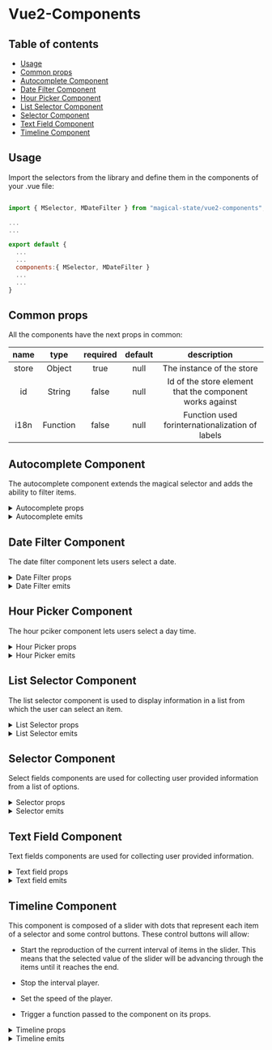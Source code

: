 # Vue2-Components

## Table of contents

- [Usage](#usage)
- [Common props](#common-props)
- [Autocomplete Component](#autocomplete-component)
- [Date Filter Component](#date-filter-component)
- [Hour Picker Component](#hour-picker-component)
- [List Selector Component](#list-selector-component)
- [Selector Component](#selector-component)
- [Text Field Component](#text-field-component)
- [Timeline Component](#timeline-component)

## Usage

Import the selectors from the library and define them in the components of your .vue file:

```js

import { MSelector, MDateFilter } from "magical-state/vue2-components";

...
...

export default {
  ...
  ...
  components:{ MSelector, MDateFilter }
  ...
  ...
}

```

## Common props

All the components have the next props in common:

| name  |   type   | required | default |                       description                        |
| :---: | :------: | :------: | :-----: | :------------------------------------------------------: |
| store |  Object  |   true   |  null   |                The instance of the store                 |
|  id   |  String  |  false   |  null   | Id of the store element that the component works against |
| i18n  | Function |  false   |  null   |     Function used forinternationalization of labels      |

## Autocomplete Component

The autocomplete component extends the magical selector and adds the ability to filter items.

<details>
<summary>Autocomplete props</summary>

|         name         |  type   | required | default     | description                                                                                                                                                                                                                                                                                                      |
| :------------------: | :-----: | :------: | ----------- | ---------------------------------------------------------------------------------------------------------------------------------------------------------------------------------------------------------------------------------------------------------------------------------------------------------------- |
|      clearable       | Boolean |  false   | false       | Add input clear functionality, default icon is Material Design Icons mdi-clear                                                                                                                                                                                                                                   |
|       disabled       | Boolean |  false   | false       | Disables the input                                                                                                                                                                                                                                                                                               |
|       outlined       | Boolean |  false   | false       | Applies the outlined style to the input                                                                                                                                                                                                                                                                          |
|        dense         | Boolean |  false   | false       | Reduces the input height                                                                                                                                                                                                                                                                                         |
|      appendIcon      | String  |  false   | "$dropdown" | Appends an icon to the component, uses the same syntax as v-icon                                                                                                                                                                                                                                                 |
|   appendOuterIcon    | String  |  false   | null        | Appends an icon to the outside the component’s input, uses same syntax as v-icon                                                                                                                                                                                                                                 |
|     prependIcon      | String  |  false   | null        | Prepends an icon to the component, uses the same syntax as v-icon                                                                                                                                                                                                                                                |
|   prependInnerIcon   | String  |  false   | null        | Prepends an icon inside the component’s input, uses the same syntax as v-icon                                                                                                                                                                                                                                    |
|        color         | String  |  false   | null        | Applies specified color to the control                                                                                                                                                                                                                                                                           |
|   backgroundColor    | String  |  false   | null        | Changes the background-color of the input                                                                                                                                                                                                                                                                        |
|   hideDetails    | String OR Boolean  |  false   | false        | Hides hint and validation errors. When set to auto messages will be rendered only if there’s a message (hint, error message, counter value etc) to display                                                                                                                                                                                                                                                                        |
|      itemColor       | String  |  false   | "primary"   | Sets color of selected items                                                                                                                                                                                                                                                                                     |
|        chips         | Boolean |  false   | false       | Changes display of selections to chips                                                                                                                                                                                                                                                                           |
|      smallChips      | Boolean |  false   | false       | Changes display of selections to chips with the small property                                                                                                                                                                                                                                                   |
|    deletableChips    | Boolean |  false   | false       | Adds a remove icon to selected chips                                                                                                                                                                                                                                                                             |
|        filled        | Boolean |  false   | false       | Applies the alternate filled input style                                                                                                                                                                                                                                                                         |
|         solo         | Boolean |  false   | false       | Changes the style of the input                                                                                                                                                                                                                                                                                   |
|         flat         | Boolean |  false   | false       | Removes elevation (shadow) added to element when using the solo or solo-inverted props                                                                                                                                                                                                                           |
|       reverse        | Boolean |  false   | false       | Reverses the input orientation                                                                                                                                                                                                                                                                                   |
|         hint         | String  |  false   | null        | Hint text                                                                                                                                                                                                                                                                                                        |
|    persistentHint    | Boolean |  false   | false       | Forces hint to always be visible                                                                                                                                                                                                                                                                                 |
| overrideStoreChange  | Boolean |  false   | false       | When true the component will not trigger the store reactivity, only the value of the selector will change, but the @change emit will still be dispatched. This way the parent component using the vue2-component will be able to define its own store reactivity after a selector value change.                  |
| pushSelectedValuesUp | Boolean |  false   | false       | When the selector is multiple and this prop is true the selected elements will be pushed up the item's array so they are displayed in the first positions                                                                                                                                                        |
|        rules         |  Array  |  false   | []          | Accepts a mixed array of types function, boolean and string. Functions pass an input value as an argument and must return either true / false or a string containing an error message. The input field will enter an error state if a function returns (or any value in the array contains) false or is a string |

</details>

<details>
<summary>Autocomplete emits</summary>

|     name     | param  |                                                                  description                                                                  |
| :----------: | :----: | :-------------------------------------------------------------------------------------------------------------------------------------------: |
|    change    | Object |      Emitted when the selector suffers a change of value. The object passed will contain the id of the selector and its value {id, val}       |
| onInputError | String | Emitted when the selector receives an input that doesn't follow the specified rules. The String passed will represent the id of the selector. |

</details>

## Date Filter Component

The date filter component lets users select a date.

<details>
<summary>Date Filter props</summary>

|        name         |   type   | required | default | description                                                                                                                                                                                                                                                                                                      |
| :-----------------: | :------: | :------: | ------- | ---------------------------------------------------------------------------------------------------------------------------------------------------------------------------------------------------------------------------------------------------------------------------------------------------------------- |
|        dense        | Boolean  |  false   | false   | Reduces the input height                                                                                                                                                                                                                                                                                         |
|        label        |  String  |  false   | false   | Sets input label                                                                                                                                                                                                                                                                                                 |
|      outlined       | Boolean  |  false   | false   | Applies the outlined style to the input                                                                                                                                                                                                                                                                          |
|       filled        | Boolean  |  false   | false   | Applies the alternate filled input style                                                                                                                                                                                                                                                                         |
|        color        |  String  |  false   | null    | Applies specified color to the control                                                                                                                                                                                                                                                                           |
| overrideStoreChange | Boolean  |  false   | false   | When true the component will not trigger the store reactivity, only the value of the selector will change, but the @change emit will still be dispatched. This way the parent component using the vue2-component will be able to define its own store reactivity after a selector value change.                  |
|      maxValue       |  String  |  false   | null    | Maximum allowed date/month (ISO 8601 format).                                                                                                                                                                                                                                                                    |
|      minValue       |  String  |  false   | null    | Minimum allowed date/month (ISO 8601 format).                                                                                                                                                                                                                                                                    |
|    allowedDates     | Function |  false   | null    | Restricts which dates can be selected                                                                                                                                                                                                                                                                            |
|        rules        |  Array   |  false   | []      | Accepts a mixed array of types function, boolean and string. Functions pass an input value as an argument and must return either true / false or a string containing an error message. The input field will enter an error state if a function returns (or any value in the array contains) false or is a string |
| closeOnContentClick | Boolean  |  false   | true    | Designates if the date picker should be closed when a value is selected                                                                                                                                                                                                                                          |
|        type         |  string  |  false   | 'date'  | Determines the type of the picker - date for date picker, month for month picker
|   hideDetails    | String OR Boolean  |  false   | false        | Hides hint and validation errors. When set to auto messages will be rendered only if there’s a message (hint, error message, counter value etc) to display
|

</details>

<details>
<summary>Date Filter emits</summary>

|     name     | param  |                                                                  description                                                                  |
| :----------: | :----: | :-------------------------------------------------------------------------------------------------------------------------------------------: |
|    change    | Object |      Emitted when the selector suffers a change of value. The object passed will contain the id of the selector and its value {id, val}       |
| onInputError | String | Emitted when the selector receives an input that doesn't follow the specified rules. The String passed will represent the id of the selector. |

</details>

## Hour Picker Component

The hour pciker component lets users select a day time.

<details>
<summary>Hour Picker props</summary>

|        name         |  type   | required | default | description                                                                                                                                                                                                                                                                                                      |
| :-----------------: | :-----: | :------: | ------- | ---------------------------------------------------------------------------------------------------------------------------------------------------------------------------------------------------------------------------------------------------------------------------------------------------------------- |
|  prependInnerIcon   | String  |  false   | null    | Prepends an icon inside the component’s input, uses the same syntax as v-icon                                                                                                                                                                                                                                    |
|     appendIcon      | String  |  false   | null    | Appends an icon to the component, uses the same syntax as v-icon                                                                                                                                                                                                                                                 |
|        dense        | Boolean |  false   | null    | Reduces the input height                                                                                                                                                                                                                                                                                         |
|      disabled       | Boolean |  false   | null    | Disable the input                                                                                                                                                                                                                                                                                                |
|      readonly       | Boolean |  false   | null    | Puts input in readonly state                                                                                                                                                                                                                                                                                     |
|        rules        |  Array  |  false   | null    | Accepts a mixed array of types function, boolean and string. Functions pass an input value as an argument and must return either true / false or a string containing an error message. The input field will enter an error state if a function returns (or any value in the array contains) false or is a string |
| overrideStoreChange | Boolean |  false   | false   | When true the component will not trigger the store reactivity, only the value of the selector will change, but the @change emit will still be dispatched. This way the parent component using the vue2-component will be able to define its own store reactivity after a selector value change.                  |

</details>

<details>
<summary>Hour Picker emits</summary>

|     name     | param  |                                                                  description                                                                  |
| :----------: | :----: | :-------------------------------------------------------------------------------------------------------------------------------------------: |
|    change    | Object |      Emitted when the selector suffers a change of value. The object passed will contain the id of the selector and its value {id, val}       |
| onInputError | String | Emitted when the selector receives an input that doesn't follow the specified rules. The String passed will represent the id of the selector. |

</details>

## List Selector Component

The list selector component is used to display information in a list from which the user can select an item.

<details>
<summary>List Selector props</summary>

|      **name**       |     **type**     | **required** | **default** |                                                                                                                                         **description**                                                                                                                                         |
| :-----------------: | :--------------: | :----------: | :---------: | :---------------------------------------------------------------------------------------------------------------------------------------------------------------------------------------------------------------------------------------------------------------------------------------------: |
| overrideStoreChange |     Boolean      |    false     |    false    | When true the component will not trigger the store reactivity, only the value of the selector will change, but the @change emit will still be dispatched. This way the parent component using the vue2-component will be able to define its own store reactivity after a selector value change. |
|         max         | number or string |    false     |    false    |                                                                                                                      Sets a maximum number of selections that can be made.                                                                                                                      |
|      mandatory      |     boolean      |    false     |    false    |                                                                                                                      Forces a value to always be selected (if available).                                                                                                                       |

</details>

<details>
<summary>List Selector emits</summary>

|  name  | param  |                                                            description                                                             |
| :----: | :----: | :--------------------------------------------------------------------------------------------------------------------------------: |
| change | Object | Emitted when the selector suffers a change of value. The object passed will contain the id of the selector and its value {id, val} |

</details>

## Selector Component

Select fields components are used for collecting user provided information from a list of options.

<details>
<summary>Selector props</summary>

|         name         |  type   | required | default     | description                                                                                                                                                                                                                                                                                                       |
| :------------------: | :-----: | :------: | ----------- | ----------------------------------------------------------------------------------------------------------------------------------------------------------------------------------------------------------------------------------------------------------------------------------------------------------------- |
|      clearable       | Boolean |  false   | false       | Add input clear functionality, default icon is Material Design Icons mdi-clear                                                                                                                                                                                                                                    |
|       disabled       | Boolean |  false   | false       | Disables the input                                                                                                                                                                                                                                                                                                |
|       outlined       | Boolean |  false   | false       | Applies the outlined style to the input                                                                                                                                                                                                                                                                           |
|        dense         | Boolean |  false   | false       | Reduces the input height                                                                                                                                                                                                                                                                                          |
|      appendIcon      | String  |  false   | "$dropdown" | Appends an icon to the component, uses the same syntax as v-icon                                                                                                                                                                                                                                                  |
|   appendOuterIcon    | String  |  false   | null        | Appends an icon to the outside the component’s input, uses same syntax as v-icon                                                                                                                                                                                                                                  |
|     prependIcon      | String  |  false   | null        | Prepends an icon to the component, uses the same syntax as v-icon                                                                                                                                                                                                                                                 |
|   prependInnerIcon   | String  |  false   | null        | Prepends an icon inside the component’s input, uses the same syntax as v-icon                                                                                                                                                                                                                                     |
|        color         | String  |  false   | null        | Applies specified color to the control                                                                                                                                                      |
|   hideDetails    | String OR Boolean  |  false   | false        | Hides hint and validation errors. When set to auto messages will be rendered only if there’s a message (hint, error message, counter value etc) to display
  |
|    backgrounColor    | String  |  false   | null        | Changes the background-color of the input                                                                                                                                                                                                                                                                         |
|      itemColor       | String  |  false   | "primary"   | Sets color of selected items                                                                                                                                                                                                                                                                                      |
|        chips         | Boolean |  false   | false       | Changes display of selections to chips                                                                                                                                                                                                                                                                            |
|      smallChips      | Boolean |  false   | false       | Changes display of selections to chips with the small property                                                                                                                                                                                                                                                    |
|    deletableChips    | Boolean |  false   | false       | Adds a remove icon to selected chips                                                                                                                                                                                                                                                                              |
|        filled        | Boolean |  false   | false       | Applies the alternate filled input style                                                                                                                                                                                                                                                                          |
|         solo         | Boolean |  false   | false       | Changes the style of the input                                                                                                                                                                                                                                                                                    |
|       reverse        | Boolean |  false   | false       | Reverses the input orientation                                                                                                                                                                                                                                                                                    |
|         hint         | String  |  false   | null        | Hint text                                                                                                                                                                                                                                                                                                         |
|    persistentHint    | Boolean |  false   | false       | Forces hint to always be visible                                                                                                                                                                                                                                                                                  |
| overrideStoreChange  | Boolean |  false   | false       | When true the component will not trigger the store reactivity, only the value of the selector will change, but the @change emit will still be dispatched. This way the parent component using the vue2-component will be able to define its own store reactivity after a selector value change.                   |
| pushSelectedValuesUp | Boolean |  false   | false       | When the selector is multiple and this prop is true the selected elements will be pushed up the item's array so they are displayed in the first positions                                                                                                                                                         |
|        rules         |  Array  |  false   | []          | Accepts a mixed array of types function, boolean and string. Functions pass an input value as an argument and must return either true / false or a string containing an error message. The input field will enter an error state if a function returns (or any value in the array contains) false or is a string. |

</details>

<details>
<summary>Selector emits</summary>

|     name     | param  |                                                                  description                                                                  |
| :----------: | :----: | :-------------------------------------------------------------------------------------------------------------------------------------------: |
|    change    | Object |      Emitted when the selector suffers a change of value. The object passed will contain the id of the selector and its value {id, val}       |
| onInputError | String | Emitted when the selector receives an input that doesn't follow the specified rules. The String passed will represent the id of the selector. |

</details>

## Text Field Component

Text fields components are used for collecting user provided information.

<details>
<summary>Text field props</summary>

|        name         |  type   | required | default | description                                                                                                                                                                                                                                                                                                      |
| :-----------------: | :-----: | :------: | ------- | ---------------------------------------------------------------------------------------------------------------------------------------------------------------------------------------------------------------------------------------------------------------------------------------------------------------- |
|  prependInnerIcon   | String  |  false   | null    | Prepends an icon inside the component’s input, uses the same syntax as v-icon                                                                                                                                                                                                                                    |
|     appendIcon      | String  |  false   | null    | Appends an icon to the component, uses the same syntax as v-icon                                                                                                                                                                                                                                                 |
|        dense        | Boolean |  false   | false   | Reduces the input height                                                                                                                                                                                                                                                                                         |
|      disabled       | Boolean |  false   | false   | Disable the input                                                                                                                                                                                                                                                                                                |
|      readonly       | Boolean |  false   | false   | Puts input in readonly state                                                                                                                                                                                                                                                                                     |
|        rules        |  Array  |  false   | []      | Accepts a mixed array of types function, boolean and string. Functions pass an input value as an argument and must return either true / false or a string containing an error message. The input field will enter an error state if a function returns (or any value in the array contains) false or is a string |
|        type         | String  |  false   | 'text'  | Sets input type                                                                                                                                                                                                                                                                                                  |
| overrideStoreChange | Boolean |  false   | false   | When true the component will not trigger the store reactivity, only the value of the selector will change, but the @change emit will still be dispatched. This way the parent component using the vue2-component will be able to define its own store reactivity after a selector value change.                  |

</details>

<details>
<summary>Text field emits</summary>

|     name     | param  |                                                                  description                                                                  |
| :----------: | :----: | :-------------------------------------------------------------------------------------------------------------------------------------------: |
|    change    | Object |      Emitted when the selector suffers a change of value. The object passed will contain the id of the selector and its value {id, val}       |
| onInputError | String | Emitted when the selector receives an input that doesn't follow the specified rules. The String passed will represent the id of the selector. |

</details>

## Timeline Component

This component is composed of a slider with dots that represent each item of a selector and some control buttons. These control buttons will allow:

- Start the reproduction of the current interval of items in the slider. This means that the selected value of the slider will be advancing through the items until it reaches the end.

- Stop the interval player.

- Set the speed of the player.

- Trigger a function passed to the component on its props.

<details>
<summary>Timeline props</summary>

|            name            |   type   | required | default |                                  description                                  |
| :------------------------: | :------: | :------: | :-----: | :---------------------------------------------------------------------------: |
|  instantSelectorFunction   | Function |  false   |  null   | When present the component will have a button that will trigger this function |
| instantSelectorButtonLabel |  String  |  false   |  null   |           The label that will appear on the above mentioned button            |
|      availableSpeeds       |  Array   |  false   |  null   |  Array of objects representing the available speeds of the timeline player.   |
|     disablePlayButton      | Boolean  |  false   |  false  |              When set to true the play button will be disabled.               |
|     disableStopButton      | Boolean  |  false   |  false  |              When set to true the stop button will be disabled.               |
|        limitButons         | Boolean  |  false   |  false  |                When set to true two limit buttons will appear.                |

<details>
  <summary>Example of availableSpeeds array</summary>

The avaliableSpeeds' objects are expected to have two properties: key, used as the label, and value, used to multiply the default speed of 1 second.

```js
const availableSpeeds = [
  {
    key: "1x",
    value: 1,
  },
  {
    key: "1.5x",
    value: 1.5,
  },
],

```

</details>
</details>

<details>
<summary>Timeline emits</summary>

|        name         |   param   |                                                                                          description                                                                                           |
| :-----------------: | :-------: | :--------------------------------------------------------------------------------------------------------------------------------------------------------------------------------------------: |
|   lastItemReached   |  boolean  |                  Emitted when the slider has reached the last item. The flag parameter will be true if the slider was playing and has stopped due to reaching the last item.                   |
|  firstItemReached   | undefined |                                                                     Emitted when the slider has reached the first element.                                                                     |
|        next         |  Object   |           Emitted when the slider advances on the interval when the user clicks the 'advance' button. The object passed will contain the id of the selector and its value {id, val}            |
|        prev         |  Object   |       Emitted when the slider goes backwards on the interval when the user clicks the 'backwards' button. The object passed will contain the id of the selector and its value {id, val}        |
|       change        |  Object   | Emitted when the user changes the slider value directly whitout using the 'advance' nor the 'backwards' buttons. The object passed will contain the id of the selector and its value {id, val} |
| reproductionStarted |   null    |                                                                         Emitted when the timeline reproduction starts                                                                          |
| reproductionStopped |   null    |                                                                          Emitted when the timeline reproduction stops                                                                          |
|  timelineAdvanced   |   null    |                                                                Emitted when the timeline position advances when reproducing it                                                                 |
| goToFirstItem |   null    |                                                                         Emitted when the left limit button is clicked.                                                                          |
| goToLastItem |   null    |                                                                         Emitted when the right limit button is clicked.                                                                          |
</details>
